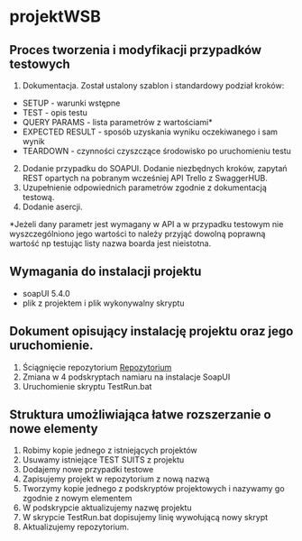 # projektWSB

## Proces tworzenia i modyfikacji przypadków testowych

1. Dokumentacja. Został ustalony szablon i standardowy podział kroków: 
 - SETUP - warunki wstępne
 - TEST - opis testu
 - QUERY PARAMS - lista parametrów z wartościami*
 - EXPECTED RESULT - sposób uzyskania wyniku oczekiwanego i sam wynik
 - TEARDOWN - czynności czyszczące środowisko po uruchomieniu testu
2. Dodanie przypadku do SOAPUI. Dodanie niezbędnych kroków, zapytań REST opartych na pobranym wcześniej API Trello z SwaggerHUB. 
3. Uzupełnienie odpowiednich parametrów zgodnie z dokumentacją testową. 
4. Dodanie asercji. 

*Jeżeli dany parametr jest wymagany w API a w przypadku testowym nie wyszczególniono jego wartości to należy przyjąć dowolną poprawną wartość np testując listy nazwa boarda jest nieistotna. 
 

## Wymagania do instalacji projektu
- soapUI 5.4.0
- plik z projektem i plik wykonywalny skryptu


## Dokument opisujący instalację projektu oraz jego uruchomienie.
1. Ściągnięcie repozytorium [Repozytorium](https://github.com/juana1990/wsb-rest-soapui-2019)
2. Zmiana w 4 podskryptach namiaru na instalacje SoapUI
3. Uruchomienie skryptu TestRun.bat


## Struktura umożliwiająca łatwe rozszerzanie o nowe elementy

1. Robimy kopie jednego z istniejących projektów                      
2. Usuwamy istniejące TEST SUITS z projektu                     
3. Dodajemy nowe przypadki testowe                      
4. Zapisujemy projekt w repozytorium z nową nazwą                       
5. Tworzymy kopie jednego z podskryptów projektowych i nazywamy go zgodnie z nowym elementem                      
6. W podskrypcie aktualizujemy nazwę projektu                    
7. W skrypcie TestRun.bat dopisujemy linię wywołującą nowy skrypt                         
8. Aktualizujemy repozytorium.
